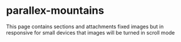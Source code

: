 # parallex-mountains
This page contains sections and attachments fixed images but in responsive for small devices that images will be turned in scroll mode
